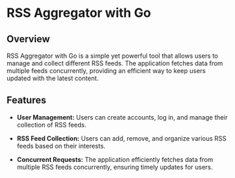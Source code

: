 # RSS Aggregator with Go

## Overview

RSS Aggregator with Go is a simple yet powerful tool that allows users to manage and collect different RSS feeds. The application fetches data from multiple feeds concurrently, providing an efficient way to keep users updated with the latest content.

## Features

- **User Management:** Users can create accounts, log in, and manage their collection of RSS feeds.

- **RSS Feed Collection:** Users can add, remove, and organize various RSS feeds based on their interests.

- **Concurrent Requests:** The application efficiently fetches data from multiple RSS feeds concurrently, ensuring timely updates for users.
